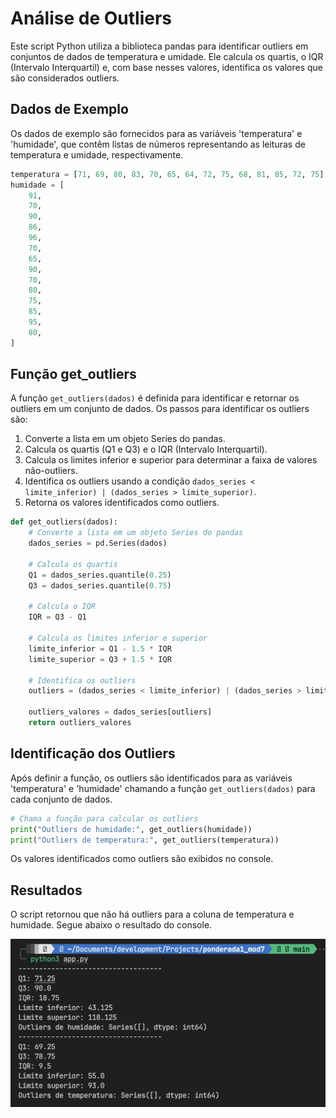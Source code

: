 # Análise de Outliers

Este script Python utiliza a biblioteca pandas para identificar outliers em conjuntos de dados de temperatura e umidade. Ele calcula os quartis, o IQR (Intervalo Interquartil) e, com base nesses valores, identifica os valores que são considerados outliers.

## Dados de Exemplo
Os dados de exemplo são fornecidos para as variáveis 'temperatura' e 'humidade', que contêm listas de números representando as leituras de temperatura e umidade, respectivamente.

```python
temperatura = [71, 69, 80, 83, 70, 65, 64, 72, 75, 68, 81, 85, 72, 75]
humidade = [
    91,
    70,
    90,
    86,
    96,
    70,
    65,
    90,
    70,
    80,
    75,
    85,
    95,
    80,
]
```

## Função get_outliers
A função `get_outliers(dados)` é definida para identificar e retornar os outliers em um conjunto de dados. Os passos para identificar os outliers são:

1. Converte a lista em um objeto Series do pandas.
2. Calcula os quartis (Q1 e Q3) e o IQR (Intervalo Interquartil).
3. Calcula os limites inferior e superior para determinar a faixa de valores não-outliers.
4. Identifica os outliers usando a condição `dados_series < limite_inferior) | (dados_series > limite_superior)`.
5. Retorna os valores identificados como outliers.

```python
def get_outliers(dados):
    # Converte a lista em um objeto Series do pandas
    dados_series = pd.Series(dados)

    # Calcula os quartis
    Q1 = dados_series.quantile(0.25)
    Q3 = dados_series.quantile(0.75)

    # Calcula o IQR
    IQR = Q3 - Q1

    # Calcula os limites inferior e superior
    limite_inferior = Q1 - 1.5 * IQR
    limite_superior = Q3 + 1.5 * IQR

    # Identifica os outliers
    outliers = (dados_series < limite_inferior) | (dados_series > limite_superior)

    outliers_valores = dados_series[outliers]
    return outliers_valores
```

## Identificação dos Outliers
Após definir a função, os outliers são identificados para as variáveis 'temperatura' e 'humidade' chamando a função `get_outliers(dados)` para cada conjunto de dados.

```python
# Chama a função para calcular os outliers
print("Outliers de humidade:", get_outliers(humidade))
print("Outliers de temperatura:", get_outliers(temperatura))
```

Os valores identificados como outliers são exibidos no console.

## Resultados
O script retornou que não há outliers para a coluna de temperatura e humidade. Segue abaixo o resultado do console.

![Alt text](image.png)